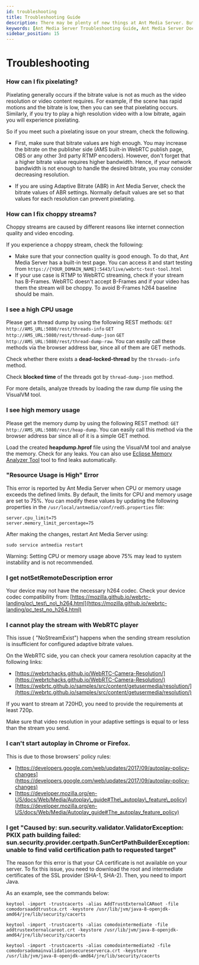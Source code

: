 ```yaml
---
id: troubleshooting
title: Troubleshooting Guide
description: There may be plenty of new things at Ant Media Server. But, this troubleshooting guide will prove to be saviour for you.
keywords: [Ant Media Server Troubleshooting Guide, Ant Media Server Documentation, Ant Media Server Tutorials]
sidebar_position: 15
---
```


# Troubleshooting

### How can I fix pixelating?

Pixelating generally occurs if the bitrate value is not as much as the video resolution or video content requires. For example, if the scene has rapid motions and the bitrate is low, then you can see that pixelating occurs. Similarly, if you try to play a high resolution video with a low bitrate, again you will experience pixelating.

So if you meet such a pixelating issue on your stream, check the following.

*   First, make sure that bitrate values are high enough. You may increase the bitrate on the publisher side (AMS built-in WebRTC publish page, OBS or any other 3rd party RTMP encoders). However, don't forget that a higher bitrate value requires higher bandwidth. Hence, if your network bandwidth is not enough to handle the desired bitrate, you may consider decreasing resolution.

*   If you are using Adaptive Bitrate (ABR) in Ant Media Server, check the bitrate values of ABR settings. Normally default values are set so that values for each resolution can prevent pixelating.

### How can I fix choppy streams?

Choppy streams are caused by different reasons like internet connection quality and video encoding.

If you experience a choppy stream, check the following:

*   Make sure that your connection quality is good enough. To do that, Ant Media Server has a built-in test page. You can access it and start testing from ```https://{YOUR_DOMAIN_NAME}:5443/live/webrtc-test-tool.html```
*   If your use case is RTMP to WebRTC streaming, check if your stream has B-Frames. WebRTC doesn't accept B-Frames and if your video has them the stream will be choppy. To avoid B-Frames h264 baseline should be main.

### I see a high CPU usage

Please get a thread dump by using the following REST methods: ```GET http://AMS_URL:5080/rest/threads-info``` ```GET http://AMS_URL:5080/rest/thread-dump-json``` ```GET http://AMS_URL:5080/rest/thread-dump-raw```. You can easily call these methods via the browser address bar, since all of them are GET methods.

Check whether there exists a **dead-locked-thread** by the ```threads-info``` method.

Check **blocked time** of the threads got by ```thread-dump-json``` method.

For more details, analyze threads by loading the raw dump file using the VisualVM tool.

### I see high memory usage

Please get the memory dump by using the following REST method: ```GET http://AMS_URL:5080/rest/heap-dump```. You can easily call this method via the browser address bar since all of it is a simple GET method.

Load the created **heapdump.hprof** file using the VisualVM tool and analyse the memory. Check for any leaks. You can also use [Eclipse Memory Analyzer Tool](https://www.eclipse.org/mat/) tool to find leaks automatically.

### "Resource Usage is High" Error  

This error is reported by Ant Media Server when CPU or memory usage exceeds the defined limits. By default, the limits for CPU and memory usage are set to 75%. You can modify these values by updating the following properties in the `/usr/local/antmedia/conf/red5.properties` file:  

```properties
server.cpu_limit=75  
server.memory_limit_percentage=75  
```

After making the changes, restart Ant Media Server using:
```
sudo service antmedia restart
```
Warning: Setting CPU or memory usage above 75% may lead to system instability and is not recommended.


### I get notSetRemoteDescription error

Your device may not have the necessary h264 codec. Check your device codec compatibility from: [https://mozilla.github.io/webrtc-landing/pc\_test\_no\_h264.html](https://mozilla.github.io/webrtc-landing/pc_test_no_h264.html)

### I cannot play the stream with WebRTC player

This issue ( "NoStreamExist") happens when the sending stream resolution is insufficient for configured adaptive bitrate values.

On the WebRTC side, you can check your camera resolution capacity at the following links:

*   [https://webrtchacks.github.io/WebRTC-Camera-Resolution/](https://webrtchacks.github.io/WebRTC-Camera-Resolution/)
*   [https://webrtc.github.io/samples/src/content/getusermedia/resolution/](https://webrtc.github.io/samples/src/content/getusermedia/resolution/)

If you want to stream at 720HD, you need to provide the requirements at least 720p.

Make sure that video resolution in your adaptive settings is equal to or less than the stream you send.

### I can't start autoplay in Chrome or Firefox.

This is due to those browsers' policy rules:

*   [https://developers.google.com/web/updates/2017/09/autoplay-policy-changes](https://developers.google.com/web/updates/2017/09/autoplay-policy-changes)
*   [https://developer.mozilla.org/en-US/docs/Web/Media/Autoplay\_guide#The\_autoplay\_feature\_policy](https://developer.mozilla.org/en-US/docs/Web/Media/Autoplay_guide#The_autoplay_feature_policy)

### I get "Caused by: sun.security.validator.ValidatorException: PKIX path building failed: sun.security.provider.certpath.SunCertPathBuilderException: unable to find valid certification path to requested target"

The reason for this error is that your CA certificate is not available on your server. To fix this issue, you need to download the root and intermediate certificates of the SSL provider (SHA-1, SHA-2). Then, you need to import Java.

As an example, see the commands below:

```keytool -import -trustcacerts -alias AddTrustExternalCARoot -file comodorsaaddtrustca.crt -keystore /usr/lib/jvm/java-8-openjdk-amd64/jre/lib/security/cacerts```

```keytool -import -trustcacerts -alias comodointermediate -file addtrustexternalcaroot.crt -keystore /usr/lib/jvm/java-8-openjdk-amd64/jre/lib/security/cacerts```

```keytool -import -trustcacerts -alias comodointermediate2 -file comodorsadomainvalidationsecureserverca.crt -keystore /usr/lib/jvm/java-8-openjdk-amd64/jre/lib/security/cacerts```
